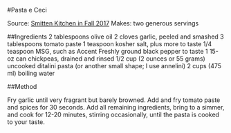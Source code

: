 #Pasta e Ceci

Source: [Smitten Kitchen in Fall 2017](https://smittenkitchen.com/2017/10/quick-pasta-and-chickpeas-pasta-e-ceci/)
Makes: two generous servings

##Ingredients
2 tablespoons olive oil
2 cloves garlic, peeled and smashed
3 tablespoons tomato paste
1 teaspoon kosher salt, plus more to taste
1/4 teaspoon MSG, such as Accent
Freshly ground black pepper to taste
1 15-oz can chickpeas, drained and rinsed
1/2 cup (2 ounces or 55 grams) uncooked ditalini pasta (or another small shape; I use annelini)
2 cups (475 ml) boiling water

##Method

Fry garlic until very fragrant but barely browned. Add and fry tomato paste and spices for 30 seconds. Add all remaining ingredients, bring to a simmer, and cook for 12-20 minutes, stirring occasionally, until the pasta is cooked to your taste.
